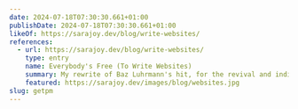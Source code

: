 ```yaml
---
date: 2024-07-18T07:30:30.661+01:00
publishDate: 2024-07-18T07:30:30.661+01:00
likeOf: https://sarajoy.dev/blog/write-websites/
references:
  - url: https://sarajoy.dev/blog/write-websites/
    type: entry
    name: Everybody's Free (To Write Websites)
    summary: My rewrite of Baz Luhrmann's hit, for the revival and indie web.
    featured: https://sarajoy.dev/images/blog/websites.jpg
slug: getpm
---
```

